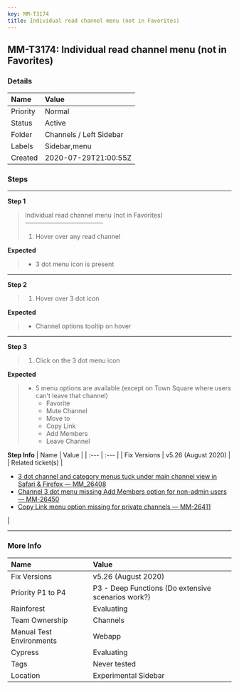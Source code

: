 ```yaml
---
key: MM-T3174
title: Individual read channel menu (not in Favorites)
---
```


## MM-T3174: Individual read channel menu (not in Favorites)

### Details

| Name     | Value                   |
| :------- | :---------------------- |
| Priority | Normal                  |
| Status   | Active                  |
| Folder   | Channels / Left Sidebar |
| Labels   | Sidebar,menu            |
| Created  | 2020-07-29T21:00:55Z    |

### Steps

<hr/>

**Step 1**

> <article>Individual read channel menu (not in Favorites)<br>–––––––––––––––––––––––––<ol><li>Hover over any read channel</li></ol></article>

**Expected**

> <article><ul><li>3 dot menu icon is present</li></ul></article>

<hr/>

**Step 2**

> <article><ol><li>Hover over 3 dot icon</li></ol></article>

**Expected**

> <article><ul><li>Channel options tooltip on hover</li></ul></article>

<hr/>

**Step 3**

> <article><ol><li>Click on the 3 dot menu icon</li></ol></article>

**Expected**

> <article><ul><li>5 menu options are available (except on Town Square where users can't leave that channel)<ul><li>Favorite</li><li>Mute Channel</li><li>Move to</li><li>Copy Link</li><li>Add Members</li><li>Leave Channel</li></ul></li></ul></article>

**Step Info**
| Name | Value |
| :--- | :--- |
| Fix Versions | v5.26 (August 2020) |
| Related ticket(s) | <ul><li><a href="https://mattermost.atlassian.net/browse/MM-26408">3 dot channel and category menus tuck under main channel view in Safari &amp; Firefox — MM_26408</a></li><li><a href="https://mattermost.atlassian.net/browse/MM-26450">Channel 3 dot menu missing Add Members option for non-admin users — MM-26450</a></li><li><a href="https://mattermost.atlassian.net/browse/MM-26411">Copy Link menu option missing for private channels — MM-26411</a></li></ul> |

<hr/>

### More Info

| Name                     | Value                                              |
| :----------------------- | :------------------------------------------------- |
| Fix Versions             | v5.26 (August 2020)                                |
| Priority P1 to P4        | P3 - Deep Functions (Do extensive scenarios work?) |
| Rainforest               | Evaluating                                         |
| Team Ownership           | Channels                                           |
| Manual Test Environments | Webapp                                             |
| Cypress                  | Evaluating                                         |
| Tags                     | Never tested                                       |
| Location                 | Experimental Sidebar                               |
